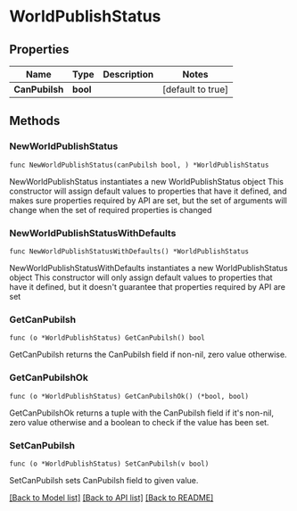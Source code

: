 # WorldPublishStatus

## Properties

Name | Type | Description | Notes
------------ | ------------- | ------------- | -------------
**CanPubilsh** | **bool** |  | [default to true]

## Methods

### NewWorldPublishStatus

`func NewWorldPublishStatus(canPubilsh bool, ) *WorldPublishStatus`

NewWorldPublishStatus instantiates a new WorldPublishStatus object
This constructor will assign default values to properties that have it defined,
and makes sure properties required by API are set, but the set of arguments
will change when the set of required properties is changed

### NewWorldPublishStatusWithDefaults

`func NewWorldPublishStatusWithDefaults() *WorldPublishStatus`

NewWorldPublishStatusWithDefaults instantiates a new WorldPublishStatus object
This constructor will only assign default values to properties that have it defined,
but it doesn't guarantee that properties required by API are set

### GetCanPubilsh

`func (o *WorldPublishStatus) GetCanPubilsh() bool`

GetCanPubilsh returns the CanPubilsh field if non-nil, zero value otherwise.

### GetCanPubilshOk

`func (o *WorldPublishStatus) GetCanPubilshOk() (*bool, bool)`

GetCanPubilshOk returns a tuple with the CanPubilsh field if it's non-nil, zero value otherwise
and a boolean to check if the value has been set.

### SetCanPubilsh

`func (o *WorldPublishStatus) SetCanPubilsh(v bool)`

SetCanPubilsh sets CanPubilsh field to given value.



[[Back to Model list]](../README.md#documentation-for-models) [[Back to API list]](../README.md#documentation-for-api-endpoints) [[Back to README]](../README.md)


